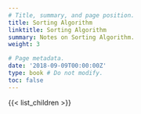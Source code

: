```yaml
---
# Title, summary, and page position.
title: Sorting Algorithm
linktitle: Sorting Algorithm
summary: Notes on Sorting Algorithm.
weight: 3

# Page metadata.
date: '2018-09-09T00:00:00Z'
type: book # Do not modify.
toc: false
---
```


{{< list_children >}}
